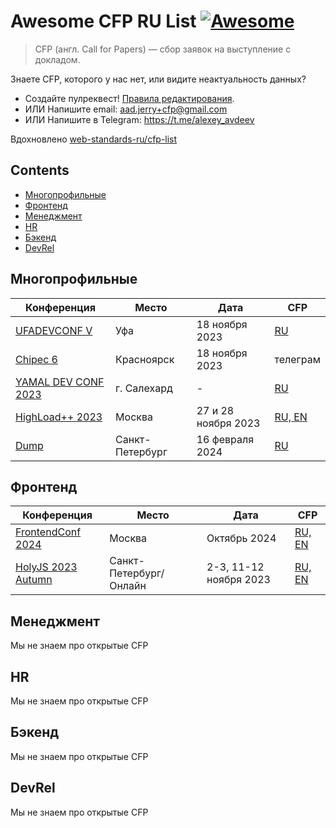 # Awesome CFP RU List [![Awesome](https://awesome.re/badge.svg)](https://awesome.re)

> CFP (англ. Call for Papers) — сбор заявок на выступление с докладом.

Знаете CFP, которого у нас нет, или видите неактуальность данных?

- Создайте пулреквест! [Правила редактирования](CONTRIBUTING.md).
- ИЛИ Напишите email: aad.jerry+cfp@gmail.com
- ИЛИ Напишите в Telegram: https://t.me/alexey_avdeev

Вдохновлено [web-standards-ru/cfp-list](https://github.com/web-standards-ru/cfp-list)

## Contents

- [Многопрофильные](#многопрофильные)
- [Фронтенд](#фронтенд)
- [Менеджмент](#менеджмент)
- [HR](#hr)
- [Бэкенд](#бэкенд)
- [DevRel](#devrel)

## Многопрофильные

| Конференция                                                                                                     | Место           | Дата                | CFP                                                                        |
| --------------------------------------------------------------------------------------------------------------- | --------------- | ------------------- | -------------------------------------------------------------------------- |
| [UFADEVCONF V](https://dc.ufacoder.com/)                                                                        | Уфа             | 18 ноября 2023      | [RU](https://dc.ufacoder.com/#registration)                                |
| [Chipec 6](https://docs.google.com/presentation/d/1prikMkWZHJ0DtUcQQxVCgreiwpVLffbUt_vhIHPL028/edit#slide=id.p) | Красноярск      | 18 ноября 2023      | телеграм                                                                   |
| [YAMAL DEV CONF 2023](https://yamal.dev/conf/2023)                                                              | г. Салехард     | -                   | [RU](https://yamal.dev/conf#speakers)                                      |
| [HighLoad++ 2023](https://highload.ru/moscow/2023)                                                              | Москва          | 27 и 28 ноября 2023 | [RU, EN](https://conf.ontico.ru/lectures/propose?conference=hl2023-moscow) |
| [Dump](http://dump-spb.ru/)                                                                                     | Санкт-Петербург | 16 февраля 2024     | [RU](http://dump-spb.ru/for_speakers)                                      |

## Фронтенд

| Конференция                                              | Место                  | Дата                   | CFP                                                                        |
| -------------------------------------------------------- | ---------------------- | ---------------------- | -------------------------------------------------------------------------- |
| [FrontendConf 2024](https://frontendconf.ru/moscow/2024) | Москва                 | Октябрь 2024           | [RU, EN](https://conf.ontico.ru/lectures/propose?conference=fc2024-moscow) |
| [HolyJS 2023 Autumn](https://holyjs.ru/)                 | Санкт-Петербург/Онлайн | 2-3, 11-12 ноября 2023 | [RU, EN](https://holyjs.ru/callforpapers/)                                 |

## Менеджмент

Мы не знаем про открытые CFP

## HR

Мы не знаем про открытые CFP

## Бэкенд

Мы не знаем про открытые CFP

## DevRel

Мы не знаем про открытые CFP

